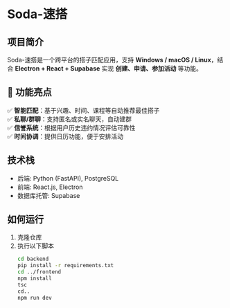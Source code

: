 # Soda-速搭

## 项目简介
Soda-速搭是一个跨平台的搭子匹配应用，支持 **Windows / macOS / Linux**，结合 **Electron + React + Supabase** 实现 **创建、申请、参加活动** 等功能。

## 🌟 功能亮点
✅ **智能匹配**：基于兴趣、时间、课程等自动推荐最佳搭子  
✅ **私聊/群聊**：支持匿名或实名聊天，自动建群  
✅ **信誉系统**：根据用户历史违约情况评估可靠性  
✅ **时间协调**：提供日历功能，便于安排活动  

## 技术栈
- 后端: Python (FastAPI), PostgreSQL
- 前端: React.js, Electron
- 数据库托管: Supabase

## 如何运行
1. 克隆仓库
2. 执行以下脚本
   ```bash
   cd backend
   pip install -r requirements.txt
   cd ../frontend
   npm install
   tsc
   cd..
   npm run dev